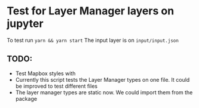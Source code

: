 # Test for Layer Manager layers on jupyter

To test run  ```yarn && yarn start```
The input layer is on ```input/input.json```

## TODO:

- Test Mapbox styles with
- Currently this script tests the Layer Manager types on one file. It could be improved to test different files
- The layer manager types are static now. We could import them from the package
